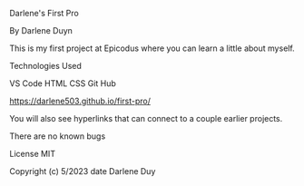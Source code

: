 Darlene's First Pro

By Darlene Duyn

This is my first project at Epicodus where you can learn a little about myself. 

 Technologies Used

 VS Code 
 HTML
 CSS
 Git Hub 

https://darlene503.github.io/first-pro/

You will also see hyperlinks that can connect to a couple earlier projects.

There are no known bugs 

License
MIT

Copyright (c) 5/2023 date Darlene Duy
